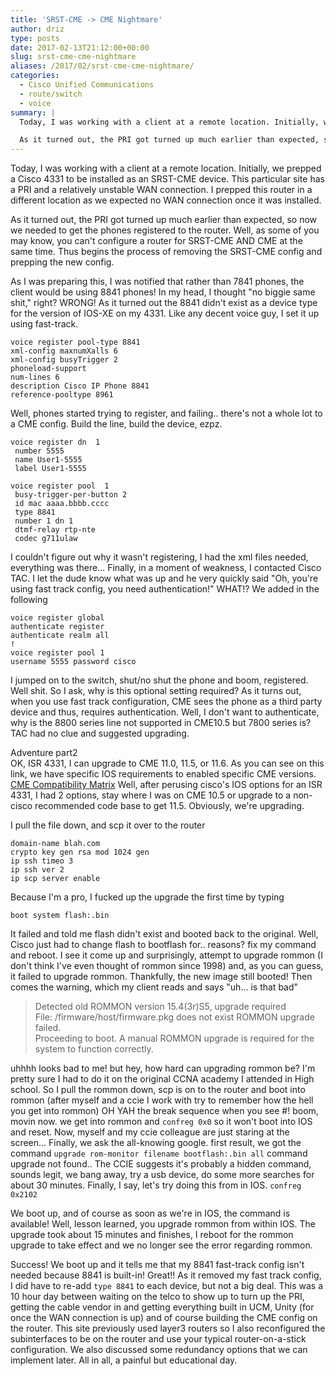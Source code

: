 ```yaml
---
title: 'SRST-CME -> CME Nightmare'
author: driz
type: posts
date: 2017-02-13T21:12:00+00:00
slug: srst-cme-cme-nightmare
aliases: /2017/02/srst-cme-cme-nightmare/
categories:
  - Cisco Unified Communications
  - route/switch
  - voice
summary: |
  Today, I was working with a client at a remote location. Initially, we prepped a Cisco 4331 to be installed as an SRST-CME device. This particular site has a PRI and a relatively unstable WAN connection. I prepped this router in a different location as we expected no WAN connection once it was installed.

  As it turned out, the PRI got turned up much earlier than expected, so now we needed to get the phones registered to the router. Well, as some of you may know, you can't configure a router for SRST-CME AND CME at the same time. Thus begins the process of removing the SRST-CME config and prepping the new config.
---
```

Today, I was working with a client at a remote location. Initially, we prepped a Cisco 4331 to be installed as an SRST-CME device. This particular site has a PRI and a relatively unstable WAN connection. I prepped this router in a different location as we expected no WAN connection once it was installed.

As it turned out, the PRI got turned up much earlier than expected, so now we needed to get the phones registered to the router. Well, as some of you may know, you can't configure a router for SRST-CME AND CME at the same time. Thus begins the process of removing the SRST-CME config and prepping the new config.

As I was preparing this, I was notified that rather than 7841 phones, the client would be using 8841 phones! In my head, I thought "no biggie same shit," right? WRONG! As it turned out the 8841 didn't exist as a device type for the version of IOS-XE on my 4331. Like any decent voice guy, I set it up using fast-track.

```Shell
voice register pool-type 8841
xml-config maxnumXalls 6
xml-config busyTrigger 2
phoneload-support
num-lines 6
description Cisco IP Phone 8841
reference-pooltype 8961
```

Well, phones started trying to register, and failing.. there's not a whole lot to a CME config. Build the line, build the device, ezpz.

```Shell
voice register dn  1
 number 5555
 name User1-5555
 label User1-5555
```

```Shell
voice register pool  1
 busy-trigger-per-button 2
 id mac aaaa.bbbb.cccc
 type 8841
 number 1 dn 1
 dtmf-relay rtp-nte
 codec g711ulaw
```

I couldn't figure out why it wasn't registering, I had the xml files needed, everything was there… Finally, in a moment of weakness, I contacted Cisco TAC. I let the dude know what was up and he very quickly said "Oh, you're using fast track config, you need authentication!" WHAT!? We added in the following

```Shell
voice register global
authenticate register
authenticate realm all
!
voice register pool 1
username 5555 password cisco
```

I jumped on to the switch, shut/no shut the phone and boom, registered. Well shit. So I ask, why is this optional setting required? As it turns out, when you use fast track configuration, CME sees the phone as a third party device and thus, requires authentication. Well, I don't want to authenticate, why is the 8800 series line not supported in CME10.5 but 7800 series is? TAC had no clue and suggested upgrading.

Adventure part2  
OK, ISR 4331, I can upgrade to CME 11.0, 11.5, or 11.6. As you can see on this link, we have specific IOS requirements to enabled specific CME versions. [CME Compatibility Matrix](http://web.archive.org/web/20190907085127/http://www.cisco.com/c/en/us/td/docs/voice_ip_comm/cucme/requirements/guide/33matrix.html) Well, after perusing cisco's IOS options for an ISR 4331, I had 2 options, stay where I was on CME 10.5 or upgrade to a non-cisco recommended code base to get 11.5. Obviously, we're upgrading.

I pull the file down, and scp it over to the router

```Shell
domain-name blah.com
crypto key gen rsa mod 1024 gen
ip ssh timeo 3
ip ssh ver 2
ip scp server enable
```

Because I'm a pro, I fucked up the upgrade the first time by typing
 
`boot system flash:.bin`

It failed and told me flash didn't exist and booted back to the original. Well, Cisco just had to change flash to bootflash for.. reasons? fix my command and reboot. I see it come up and surprisingly, attempt to upgrade rommon (I don't think I've even thought of rommon since 1998) and, as you can guess, it failed to upgrade rommon. Thankfully, the new image still booted! Then comes the warning, which my client reads and says "uh… is that bad"

> Detected old ROMMON version 15.4(3r)S5, upgrade required               
> File: /firmware/host/firmware.pkg does not exist ROMMON upgrade failed.    
> Proceeding to boot. A manual ROMMON upgrade is required for the system to function correctly.

uhhhh looks bad to me! but hey, how hard can upgrading rommon be? I'm pretty sure I had to do it on the original CCNA academy I attended in High school. So I pull the rommon down, scp is on to the router and boot into rommon (after myself and a ccie I work with try to remember how the hell you get into rommon) OH YAH the break sequence when you see #! boom, movin now. we get into rommon and `confreg 0x0` so it won't boot into IOS and reset. Now, myself and my ccie colleague are just staring at the screen… Finally, we ask the all-knowing google. first result, we got the command `upgrade rom-monitor filename bootflash:.bin all` command upgrade not found.. The CCIE suggests it's probably a hidden command, sounds legit, we bang away, try a usb device, do some more searches for about 30 minutes. Finally, I say, let's try doing this from in IOS. `confreg 0x2102`

We boot up, and of course as soon as we're in IOS, the command is available! Well, lesson learned, you upgrade rommon from within IOS. The upgrade took about 15 minutes and finishes, I reboot for the rommon upgrade to take effect and we no longer see the error regarding rommon.

Success! We boot up and it tells me that my 8841 fast-track config isn't needed because 8841 is built-in! Great!! As it removed my fast track config, I did have to re-add `type 8841` to each device, but not a big deal. This was a 10 hour day between waiting on the telco to show up to turn up the PRI, getting the cable vendor in and getting everything built in UCM, Unity (for once the WAN connection is up) and of course building the CME config on the router. This site previously used layer3 routers so I also reconfigured the subinterfaces to be on the router and use your typical router-on-a-stick configuration. We also discussed some redundancy options that we can implement later. All in all, a painful but educational day.
